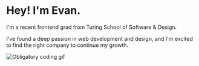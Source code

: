 # Hey! I'm Evan.

I'm a recent frontend grad from Turing School of Software & Design.

I've found a deep passion in web development and design, and I'm excited to find the right company to continue my growth.

![Obligatory coding gif](https://media.giphy.com/media/yYSSBtDgbbRzq/giphy.gif)
<!---
EvanSSwanson/EvanSSwanson is a ✨ special ✨ repository because its `README.md` (this file) appears on your GitHub profile.
You can click the Preview link to take a look at your changes.
--->
